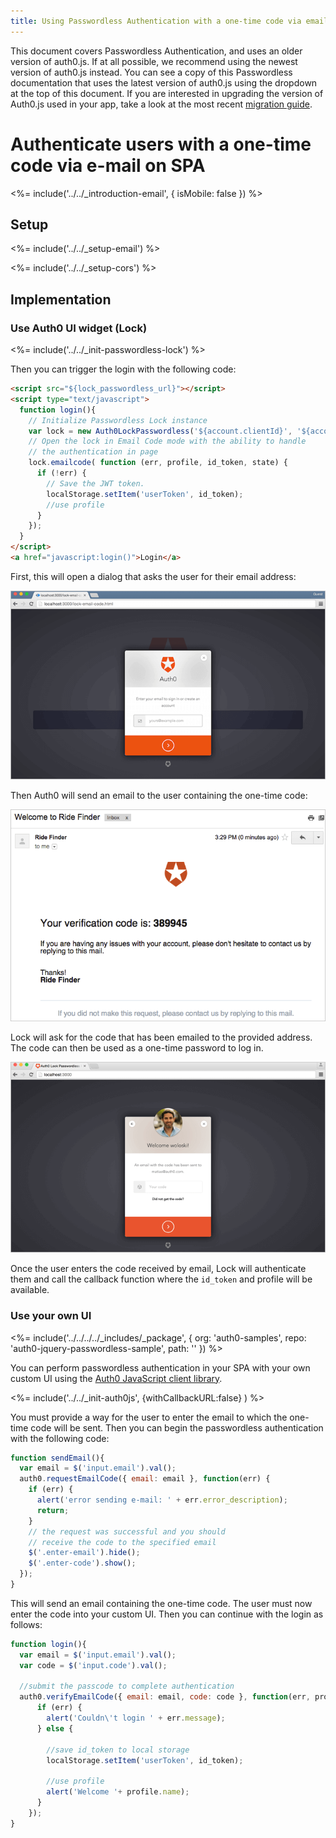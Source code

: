 ```yaml
---
title: Using Passwordless Authentication with a one-time code via email on SPA
---
```


<div class="alert alert-info">
This document covers Passwordless Authentication, and uses an older version of auth0.js. If at all possible, we recommend using the newest version of auth0.js instead. You can see a copy of this Passwordless documentation that uses the latest version of auth0.js using the dropdown at the top of this document. If you are interested in upgrading the version of Auth0.js used in your app, take a look at the most recent <a href="/libraries/auth0js/v8/migration-guide">migration guide</a>.
</div>

# Authenticate users with a one-time code via e-mail on SPA

<%= include('../../_introduction-email', { isMobile: false }) %>

## Setup

<%= include('../../_setup-email') %>

<%= include('../../_setup-cors') %>

## Implementation

### Use Auth0 UI widget (Lock)

<%= include('../../_init-passwordless-lock') %>

Then you can trigger the login with the following code:

```html
<script src="${lock_passwordless_url}"></script>
<script type="text/javascript">
  function login(){
    // Initialize Passwordless Lock instance
    var lock = new Auth0LockPasswordless('${account.clientId}', '${account.namespace}');
    // Open the lock in Email Code mode with the ability to handle
    // the authentication in page
    lock.emailcode( function (err, profile, id_token, state) {
      if (!err) {
        // Save the JWT token.
        localStorage.setItem('userToken', id_token);
        //use profile
      }
    });
  }
</script>
<a href="javascript:login()">Login</a>
```

First, this will open a dialog that asks the user for their email address:

![](/media/articles/connections/passwordless/passwordless-email-request-web.png)

Then Auth0 will send an email to the user containing the one-time code:

![](/media/articles/connections/passwordless/passwordless-email-receive-code-web.png)

Lock will ask for the code that has been emailed to the provided address. The code can then be used as a one-time password to log in.

![](/media/articles/connections/passwordless/passwordless-email-enter-code-web.png)

Once the user enters the code received by email, Lock will authenticate them and call the callback function where the `id_token` and profile will be available.

### Use your own UI

<%= include('../../../../_includes/_package', {
  org: 'auth0-samples',
  repo: 'auth0-jquery-passwordless-sample',
  path: ''
}) %>

You can perform passwordless authentication in your SPA with your own custom UI using the [Auth0 JavaScript client library](/libraries/auth0js).

<%= include('../../_init-auth0js', {withCallbackURL:false} ) %>

You must provide a way for the user to enter the email to which the one-time code will be sent. Then you can begin the passwordless authentication with the following code:

```js
function sendEmail(){
  var email = $('input.email').val();
  auth0.requestEmailCode({ email: email }, function(err) {
    if (err) {
      alert('error sending e-mail: ' + err.error_description);
      return;
    }
    // the request was successful and you should
    // receive the code to the specified email
    $('.enter-email').hide();
    $('.enter-code').show();
  });
}
```

This will send an email containing the one-time code. The user must now enter the code into your custom UI. Then you can continue with the login as follows:

```js
function login(){
  var email = $('input.email').val();
  var code = $('input.code').val();

  //submit the passcode to complete authentication
  auth0.verifyEmailCode({ email: email, code: code }, function(err, profile, id_token, access_token) {
      if (err) {
        alert('Couldn\'t login ' + err.message);
      } else {

        //save id_token to local storage
        localStorage.setItem('userToken', id_token);

        //use profile
        alert('Welcome '+ profile.name);
      }
    });
}
```
